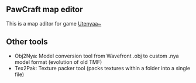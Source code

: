 ## PawCraft map editor
This is a map aditor for game [Utenyaa~](https://segaxtreme.net/resources/utenyaa.285/)

## Other tools
- Obj2Nya: Model conversion tool from Wavefront .obj to custom .nya model format (evolution of old TMF)
- Tex2Pak: Texture packer tool (packs textures within a folder into a single file)